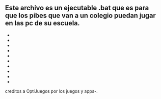 Este archivo es un ejecutable .bat que es para que los pibes que van a un colegio puedan jugar en las pc de su escuela.
-
-
-
-
-
-
-
-
-
-
-
creditos a OptiJuegos por los juegos y apps-.
